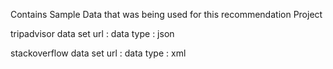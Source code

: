Contains Sample Data that was being used for this recommendation Project

tripadvisor
 data set url : 
 data type : json
 
stackoverflow
 data set url :
 data type : xml
